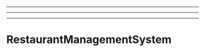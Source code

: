 -----
----------------------------------------------------------------------------------------------------
----------------------------------------------------------------------------------------------------
# RestaurantManagementSystem
